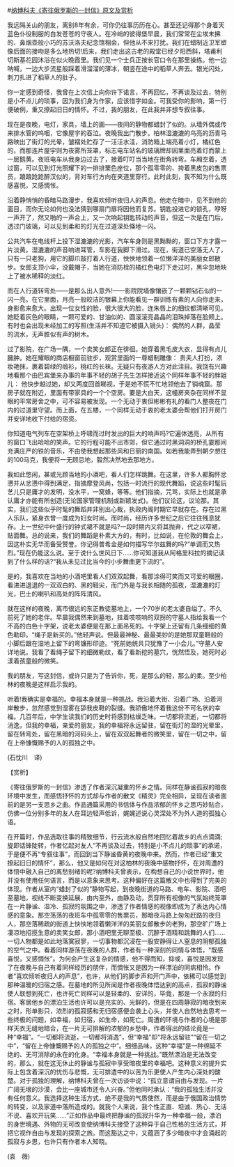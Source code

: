 #[纳博科夫《寄往俄罗斯的一封信》原文及赏析](https://www.vrrw.net/wx/12381.html)

我远隔关山的朋友，离别8年有余，可你仍往事历历在心。甚至还记得那个身着天蓝色仆役制服的白发苍苍的守夜人。在冷峭的彼得堡早晨，我们常常在尘埃未拂的、鼻烟壶般小巧的苏沃洛夫纪念馆相会，但他从不来打扰。我们在蜡制近卫军塑像后面的接吻是多么地热切!后来，我们走出这古老的殿堂已经夕阳西斜，塔甫利切斯基花园沐浴在似火晚霞里。我们见一个士兵正按长官口令在那里操练。他一边呐喊，一边大步流星般踩着滑溜溜的薄冰，朝竖在途中的稻草人奔去。银光闪处，刺刀扎进了稻草人的肚子。

你一定感到奇怪，我曾在上次信上向你许下诺言，不再回忆，不再谈及过去，特别是小不点儿的琐事，因为我们身为作家，应该惜字如金。可我受你的影响，第一行便破例，重又撩起旧日的情怀。不过，我的朋友，在此我并非想专叙往事。

现在是夜晚，电灯，家具，墙上的画——夜间的静物都蜡封了似的。从墙外偶或传来排水管的呜咽，它像屋宇的吞泣。夜晚我出门散步。柏林湿漉漉的乌亮的沥青马路映出了街灯的光晕，皱褶处贮存了一汪汪水洼，消防箱上端亮着小灯，橘红色的，而那连片屋宇则为夜雾所笼罩，标志电车站名的玻璃牌却因里面亮着灯而蒙上一层鹅黄。夜班电车从我身边过去了，接着叮叮当当地在街角转弯。车厢空着，透过窗，可以见到灯光照耀下的一排排栗色座位，那个孤零零的、挎着黑皮包的售票员，踉踉跄跄醉汉似的，背对车行方向在夹道里穿行。此时此刻，我不知为什么既感喜悦，又感惆怅。



沿着静悄悄的昏暗马路漫步，我喜欢倾听夜归人的声息。他走在暗中，见不到他的面目，而你无论如何也没法猜到哪扇门扉将因他而复苏。钥匙投进它的锁孔，咿呀一声开了，然又啪的一声合上，又一次响起钥匙转动的声音，但这一次是在门后。透过门玻璃，可以见到柔和的灯光在过道深处倏地一闪。

公共汽车在电线杆上投下湿漉漉的光影，汽车车身则是黑黝黝的，窗口下方才露一片淡黄。湿漉漉的声音响进耳管，车影在我脚下滑过。现在，街道已空落无人了，只有一只老狗，用它的脚爪敲打着人行道，怏怏地领着一位懒洋洋的美丽女郎散步。女郎支顶小伞，没戴帽子，当她在消防栓的橘红色电灯下走过时，黑伞忽地映上了被水稀释的淡红。

而在人行道转弯处——是那么出人意外!——影院院墙像镶嵌了一颗颗钻石似的一闪一亮。在它里面，月亮一般皎洁的银幕上你能看见一群训练有素的人向你走来，身影愈来愈大。出现一位女性的脸，很大很大的脸，连朱唇上的细纹都清晰可见。她眨着灰色的眼睛，一颗可爱的、甘油似的、圆滚滚亮晶晶的泪珠掉落在脸颊上。有时也会出现未经加工的写照(生活并不知道它被摄入镜头)： 偶然的人群，晶莹的流水，无声胜似有声的树木。

过了影院，在广场一隅，一个卖笑女郎正在徘徊。她穿着黑毛皮大衣，显得有点儿臃肿。她在耀眼的商店橱窗前驻步，观赏里面的一尊蜡制雕像： 贵夫人打扮，浓妆艳抹，裹着碧绿的缎衫，桃红的长袜。无疑只有夜游人方对此注目。我饶有兴趣地看那个由巴宾堡来办事的年事不轻的胡子先生怎样接近这个同样年事不轻的胖姐儿： 他快步越过她，却又两度回首睇视，于是她不慌不忙地领他去了销魂窟。那房子就在附近，里面有带家具的一个个空房。要是大白天，这幢房夹杂在同样不显眼的平常房舍之中，可不容易被发现。一个无动于衷但彬彬有礼的看门人整夜在门内的过道里守望。而上面，在五楼，一个同样无动于衷的老太婆会帮他们打开房门并安详地收下付给的宿资。

你知道电气列车在空架桥上呼啸而过时发出的巨大的响声吗?它遍体透亮，从所有的窗口飞出哈哈的笑声。它的行程可能不出市郊，但它通过时黑洞洞的桥孔霎那间充满庄严的铁的音乐，不由使我想起那些风和日丽的南国。如若我能弄到朝夕想往的100马克，我便将一无顾忌地，毅然决然地去那地方。

我如此悠闲，甚或光顾当地的小酒吧，看人们怎样跳舞。在这里，许多人都胸怀忿懑并从忿懑中得到满足，指摘摩登风尚，包括一时流行的现代舞蹈，说这些时髦玩艺儿只是庸才的发明，没水平，一窝蜂，等等。他们指摘，咒骂，实际上也就是承认庸才亦能有所创造(无论国家管理机制或新颖发式)。他们议论这，议论那。其实，我们这些似乎时髦的舞蹈并非别出心裁，执政内阁时期它早就存在。存在过黑人乐队，紧身衣曾一度成为妇女时尚。而时尚，经历许多世纪之后它往往残息犹存。上一世纪中叶盛行的钟式裙不就是吗?一段时期内又将其抛弃，代之以窄裙，贴面舞。总的说来，我们的舞蹈是朴素大方的，有时，比如说，在伦敦的舞会上，因这朴实无华而备受赞誉。你记得普希金是如何描写华尔兹舞的吗?“单调而又热烈。”现在仍能这么说。至于说什么世风日下……你可知道我从阿格里科拉的摘记读到了什么样的话?“我从未见过比当今的小步舞曲更下流的”。

是的，我喜欢在当地的小酒吧里看人们双双起舞，看那涂得可笑而又可爱的眼圈，看进进退退的一双双白的、黑的鞋尖，而门外是与我长相随的孤夜，湿漉漉的灯光，巴士的喇叭和高处的阵阵清风。

就在这样的夜晚，离市很远的东正教徒墓地上，一个70岁的老太婆自缢了。不久前死了她的老伴。早晨我偶然来到墓地，拄着吱吱响的双拐的守墓人指给我看一个不高的白色十字架，说老太婆便是在那上面吊死的。十字架上还留有几条细细的黄色勒印。“绳子是新买的。”他轻声说。但最最神秘、最最美妙的是她那双童鞋般的小脚后跟在湿地上留下的弯镰形印迹。“死前她统共只犹豫了一小会儿。”守墓人安详地说。我看了看绳子留下的细微勒纹，看了看新挖的墓穴，恍然悟及，她死时必漾着孩童般的微笑。

我的朋友，写这封信，或许只是为了告诉你，死，是那么的轻，那么的柔。至少柏林的夜晚是这样启示我的。

听着!我确实是幸福的。幸福本身就是一种挑战。我沿着大街、沿着广场、沿着河岸散步，忽然感觉到湿雾在舔我皮鞋的裂缝。我骄傲地怀着我这份不可名状的幸福。几百年后，中学生读我们的历史时将感到枯燥乏味。一切都将流逝，一切都将消逸，但我的幸福，亲爱的朋友，我的幸福将永远留驻，留在街灯的湿的光晕里，留在转弯处，留在黑暗的河码头上，留在双双起舞者的微笑里，留在一切之中，留在上帝慷慨赐予的人的孤独之中。

(石忱川　译)

【赏析】

《寄往俄罗斯的一封信》渗透了作者深沉凝重的怀乡之情。同样在静谧孤寂的暗夜环境中发生，而感悟抒怀的方式却与作者的散文《精灵》完全相异，呈现在读者面前的是另一支思乡之曲。作品通篇采用的书信体与作品浓郁的怀乡之思巧妙贴合，仿佛一位分别多年的友人在耳边轻声低诉，娓娓述说心灵深处不为外人道的孤独心语。

在开篇时，作品选取往事的精致细节，行云流水般自然地回忆着故乡的点点滴滴;旋即话锋陡转，作者忆起对友人“不再谈及过去，特别是小不点儿的琐事”的承诺，于是便不再“专叙往事”，而回到当下静谧昏黄的夜晚中来。然而，作者已经“重又撩起旧日的情怀”，那么，他又是如何在对这柏林的夜晚中感物抒怀，在对周遭的体悟中融入自己的离愁别绪的呢?纳博科夫曾表示，在构想自己的小说世界时，他并没有使用任何语言，而是以意象来思考。这种偏好在这篇散文中也得到了完美的体现。作者从室内“蜡封了似的”静物写起，到夜晚街道的马路、电车、影院、酒吧至墓地，视线不断变换延展，由内至外，由静及动，贯穿所有视像的气氛始终笼罩在一片静谧、湿冷、孤寂的氛围之中，渗透了作者情感的视像即成为了表达内心情感的意象。那空荡荡的夜班车中孤零零的售票员，那暗夜马路上匆匆赶路的夜归人，那空落稀疏的街道上怏怏地领着懒洋洋的美丽女郎散步的老狗，那空旷广场上凄凉地招揽生意的卖笑女郎，那小酒吧里无聊至极、沉醉于酒精和跳舞的人们……一切人物都是如此地落寞寂寥，一切事物都沉浸在一股安静得让人窒息的阴郁孤独的空气之中。看着同样游荡在夜晚的人群，作者有一种深刻的同情与体悟，“既感喜悦，又感惆怅”。为何会产生这复杂的情感，他不得而知，抑或，喜悦是因发现了在夜晚与自己有着同样经历的朋伴，而惆怅又是因为一样漂泊的同病相怜。作者“喜欢倾听夜归人的声息”，也许，从他们的脚步声和开门声中，依稀可以感觉到那种温暖的归宿之感。在墓地的所见所闻是作者夜晚体悟达到的高点，孤寂的静谧使人联想到死亡，也许死亡同样可以是轻柔的、安详的，毕竟，那是一个永寂的归宿。客居他乡的漂泊生活也许可以是充实的、光鲜的，但是在四周静寂的暗夜到来之时，形单影只，浓烈的孤寂感和无归宿感便会袭上心头，并使人自然地去思考一些终极的问题，如幸福，如归宿，如生命，如死亡。周遭的环境与作者的心境是那样天衣无缝地暗合，在一片无可排解的浓郁的乡愁中，作者得出的结论竟是一种“幸福”。“一切都将流逝，一切都将消逸”，但“幸福”却“将永远留驻”“留在一切之中”，“留在上帝慷慨赐予的人的孤独之中”。细细品味，这种“幸福”是一种绵延不绝的、无可消除的永在的化身。“幸福本身就是一种挑战。”既然漂泊是无法改变的，那么，就在这无休止的静谧与孤寂中享受暗夜里的幸福吧。这种意义的提升实际上包含着深沉的忧伤与悲慨，无可排遣中的以苦为乐更使人产生内心深处的酸楚。对于孤独的理解，纳博科夫曾在一次访谈中说：“孤立意谓自由与发现。一片广阔无垠的沙漠，会比一座城市还令人兴奋。”但他同时承认：“我的孤独生活并没有任何意义。我选择这种生活方式，绝不是我的气质使然，而是由于俄国政治情势的转变，以及家道中落所造成的。就我个人来说，我个性正直、坦诚、热心、无话不说、喜欢开玩笑……”正如作品中最终把静谧的孤寂升华为一种幸福一般，漂泊的身世境遇、外物的无可改变使纳博科夫接受了这种异于自己性格的生活方式，并把它视作自由与发现的探索之旅。而这豁达之中，又蕴涵了多少暗夜中才会涌起的孤寂与乡思，也许只有作者本人知晓。

(袁　薇)

